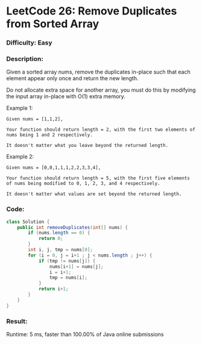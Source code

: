 # LeetCode 26: Remove Duplicates from Sorted Array

### Difficulty: Easy

### Description:

Given a sorted array nums, remove the duplicates in-place such that each element appear only once and return the new length.

Do not allocate extra space for another array, you must do this by modifying the input array in-place with O(1) extra memory.

Example 1:
```
Given nums = [1,1,2],

Your function should return length = 2, with the first two elements of nums being 1 and 2 respectively.

It doesn't matter what you leave beyond the returned length.
```

Example 2:
```
Given nums = [0,0,1,1,1,2,2,3,3,4],

Your function should return length = 5, with the first five elements of nums being modified to 0, 1, 2, 3, and 4 respectively.

It doesn't matter what values are set beyond the returned length.
```

### Code:
```java
class Solution {
    public int removeDuplicates(int[] nums) {
        if (nums.length == 0) {
            return 0;
        }
        int i, j, tmp = nums[0];
        for (i = 0, j = i+1 ; j < nums.length ; j++) {
            if (tmp != nums[j]) {
                nums[i+1] = nums[j];
                i = i+1;
                tmp = nums[i];
            }
            return i+1;
        }
    }
}
```

### Result:
Runtime: 5 ms, faster than 100.00% of Java online submissions
